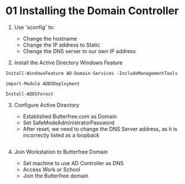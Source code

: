 # 01 Installing the Domain Controller

1. Use 'sconfig' to:
    - Change the hostname
    - Change the IP address to Static
    - Chenge the DNS server to our own IP address

2. Install the Active Directory Windows Feature

```shell
Install-WindowsFeature AD-Domain-Services -IncludeManagementTools

import-Module ADDSDeployment

Install-ADDSForest

```
3. Configure Active Directory
    - Established Butterfree.com as Domain
    - Set SafeModeAdministratorPassword
    - After reset, we need to change the DNS Server address, as it is incorrectly listed as a loopback

    ```Set-DNSClientServerAddress -InterfaceIndex *number*  -ServerAddresses *ipofchoice*
    ```
4. Join Workstation to Butterfree Domain
    - Set machine to use AD Controller as DNS
    - Access Work or School
    - Join the Butterfree domain